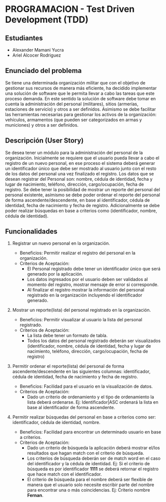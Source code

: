 # PROGRAMACION - Test Driven Development (TDD)

## Estudiantes
  * Alexander Mamani Yucra
  * Ariel Alcocer Rodriguez

## Enunciado del problema
 Se tiene una determinada organización militar que con el objetivo de gestionar sus recursos de manera más eficiente, ha 
 decidido implementar una solución de software que le permita llevar a cabo las tareas que este proceso demanda. 
 En este sentido la solución de software debe tomar en cuenta la administración del personal (militares), sitios (armerías, 
 estaciones de servicio) y otros a ser definidos. Asimismo se debe facilitar las herramientas necesarias para gestionar 
 los activos de la organización: vehículos, armamentos (que pueden ser categorizados en armas y municiones) y otros a ser 
 definidos.

## Descripción (User Story)
 Se desea tener un módulo para la administración del personal de la organización. Inicialmente se requiere que el usuario 
 pueda llevar a cabo el registro de un nuevo personal, en ese proceso el sistema deberá generar un identificador único 
 que debe ser mostrado al usuario junto con el resto de los datos del personal una vez finalizado el registro. Los datos 
 que se desean registrar del Personal son: nombre, cédula de identidad, fecha y lugar de nacimiento, teléfono, dirección, 
 cargo/ocupación, fecha de registro. Se debe tener la posibilidad de mostrar un reporte del personal del personal existente, 
 asímismo se debe poder ordenar el reporte del personal de forma ascendente/descendente, en base al identificador, cédula 
 de identidad, fecha de nacimiento y fecha de registro. Adicionalmente se debe poder realizar búsquedas en base a criterios 
 como (identificador, nombre, cédula de identidad).
 
## Funcionalidades

1. Registrar un nuevo personal en la organización. 
    - Beneficios: Permitir realizar el registro del personal en la organización.
    - Criterios de Aceptación:
        - El Personal registrado debe tener un identificador único que será generado por la aplicación.
        - Los datos ingresados por el usuario deben ser validados al momento del registro, mostrar mensaje de error si 
        corresponde.
        - Al finalizar el registro mostrar la información del personal registrado en la organización incluyendo el 
        identificador generado.

2. Mostrar un reporte(lista) del personal registrado en la organización.
    - Beneficios: Permitir visualizar al usuario la lista del personal registrado.
    - Criterios de Aceptación:
      - La lista debe tener un formato de tabla.
      - Todos los datos del personal registrado deberán ser visualizados (identificador, nombre, cédula de identidad, fecha y lugar de 
      nacimiento, teléfono, dirección, cargo/ocupación, fecha de registro)

3. Permitir ordenar el reporte(lista) del personal de forma ascendente/descendente en las siguientes columnas: identificador, 
cédula de identidad, fecha de nacimiento y fecha de registro.
    - Beneficios: Facilidad para el usuario en la visualización de datos.
    - Criterios de Aceptación:
      - Dado un criterio de ordenamiento y el tipo de ordenamiento la lista deberá ordenarse. Ej: Identificador|ASC ordenará 
      la lista en base al identificador de forma ascendente.      

4. Permitir realizar búsquedas del personal en base a criterios como ser: identificador, cédula de identidad, nombre.
    - Beneficios: Facilidad para encontrar un determinado usuario en base a criterios.
    - Criterios de Aceptación:
      - Dado un criterio de búsqueda la aplicación deberá mostrar el/los resultados que hagan match con el criterio de búsqueda.
      - Los criterios de búsqueda deberán ser de match word en el caso del identificador y la cédula de identidad. Ej: Si 
      el criterio de búsqueda es por identificador **1111** se deberá retornar el registro que hace match con el identificador.
      - El criterio de búsqueda para el nombre deberá ser flexible de manera que el usuario solo necesite escribir parte 
      del nombre para encontrar una o más coincidencias. Ej: Criterio nombre **Fernan**.
